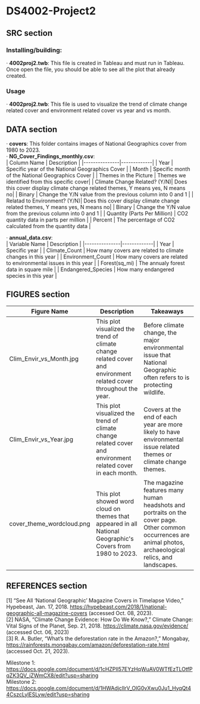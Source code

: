 # DS4002-Project2
## SRC section
### Installing/building:
· **4002proj2.twb**: This file is created in Tableau and must run in Tableau. Once open the file, you should be able to see all the plot that already created.

### Usage
· **4002proj2.twb**: This file is used to visualize the trend of climate change related cover and environment related cover vs year and vs month.

## DATA section
· **covers**: This folder contains images of National Geographics cover from 1980 to 2023.  
· **NG_Cover_Findings_monthly.csv**:  
| Column Name | Description |
|---------------|-------------|
|  Year  |  Specific year of the National Geographics Cover  |
|  Month |  Specific month of the National Geographics Cover |
|  Themes in the Picture | Themes we identified from this specific cover|
| Climate Change Related? (Y/N)| Does this cover display climate change related themes, Y means yes, N means no|
| Binary | Change the Y/N value from the previous column into 0 and 1 |
| Relatad to Environment? (Y/N)| Does this cover display climate change related themes, Y means yes, N means no|
| Binary | Change the Y/N value from the previous column into 0 and 1 |
| Quantity (Parts Per Million) | CO2 quantity data in parts per million |
| Percent | The percentage of CO2 calculated from the quantity data |  

· **annual_data.csv**:  
| Variable Name | Description |
|---------------|-------------|
| Year | Specific year |
| Climate_Count | How many covers are related to climate changes in this year |
| Environment_Count | How many covers are related to environmental issues in this year |
| Forest(sq_mi) | The annualy forest data in square mile |
| Endangered_Species | How many endangered species in this year |  


## FIGURES section
| Figure Name | Description | Takeaways |
|---------------|-------------|--------|
|Clim_Envir_vs_Month.jpg | This plot visualized the trend of climate change related cover and environment related cover throughout the year.| Before climate change, the major environmental issue that National Geographic often refers to is protecting wildlife. |
|Clim_Envir_vs_Year.jpg | This plot visualized the trend of climate change related cover and environment related cover in each month. | Covers at the end of each year are more likely to have environmental issue related themes or climate change themes. |
| cover_theme_wordcloud.png | This plot showed word cloud on themes that appeared in all National Geographic's Covers from 1980 to 2023.|The magazine features many human headshots and portraits on the cover page. Other common occurrences are animal photos, archaeological relics, and landscapes. |  


## REFERENCES section
[1] “See All ‘National Geographic’ Magazine Covers in Timelapse Video,” Hypebeast, Jan. 17, 2018. https://hypebeast.com/2018/1/national-geographic-all-magazine-covers (accessed Oct. 08, 2023).  
[2] NASA, “Climate Change Evidence: How Do We Know?,” Climate Change: Vital Signs of the Planet, Sep. 21, 2018. https://climate.nasa.gov/evidence/ (accessed Oct. 06, 2023)  
[3] R. A. Butler, “What’s the deforestation rate in the Amazon?,” Mongabay, https://rainforests.mongabay.com/amazon/deforestation-rate.html (accessed Oct. 21, 2023).  

Milestone 1: https://docs.google.com/document/d/1cHZPIl57EYzHqWuAV0WTfEzTLOtfPqZK3QV_jZWmCX8/edit?usp=sharing  
Milestone 2: https://docs.google.com/document/d/1HWAdjcllrV_OlG0vXwu0Ju1_HyqQt44CszcLylESLyw/edit?usp=sharing  


